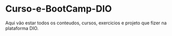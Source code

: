# Curso-e-BootCamp-DIO
Aqui vão estar todos os conteudos, cursos, exercicios e projeto que fizer na plataforma DIO.
